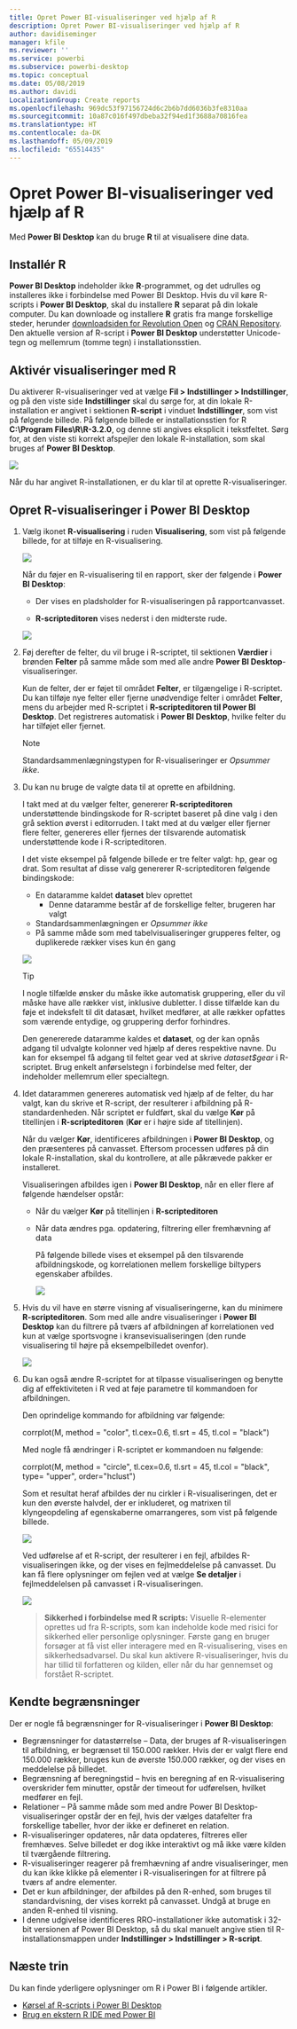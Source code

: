 ```yaml
---
title: Opret Power BI-visualiseringer ved hjælp af R
description: Opret Power BI-visualiseringer ved hjælp af R
author: davidiseminger
manager: kfile
ms.reviewer: ''
ms.service: powerbi
ms.subservice: powerbi-desktop
ms.topic: conceptual
ms.date: 05/08/2019
ms.author: davidi
LocalizationGroup: Create reports
ms.openlocfilehash: 969dc53f97156724d6c2b6b7dd6036b3fe8310aa
ms.sourcegitcommit: 10a87c016f497dbeba32f94ed1f3688a70816fea
ms.translationtype: HT
ms.contentlocale: da-DK
ms.lasthandoff: 05/09/2019
ms.locfileid: "65514435"
---
```

# <a name="create-power-bi-visuals-using-r"></a>Opret Power BI-visualiseringer ved hjælp af R
Med **Power BI Desktop** kan du bruge **R** til at visualisere dine data.

## <a name="install-r"></a>Installér R
**Power BI Desktop** indeholder ikke **R**-programmet, og det udrulles og installeres ikke i forbindelse med Power BI Desktop. Hvis du vil køre R-scripts i **Power BI Desktop**, skal du installere **R** separat på din lokale computer. Du kan downloade og installere **R** gratis fra mange forskellige steder, herunder [downloadsiden for Revolution Open](https://mran.revolutionanalytics.com/download/) og [CRAN Repository](https://cran.r-project.org/bin/windows/base/). Den aktuelle version af R-script i **Power BI Desktop** understøtter Unicode-tegn og mellemrum (tomme tegn) i installationsstien.

## <a name="enable-r-visuals"></a>Aktivér visualiseringer med R
Du aktiverer R-visualiseringer ved at vælge **Fil > Indstillinger > Indstillinger**, og på den viste side **Indstillinger** skal du sørge for, at din lokale R-installation er angivet i sektionen **R-script** i vinduet **Indstillinger**, som vist på følgende billede. På følgende billede er installationsstien for R **C:\Program Files\R\R-3.2.0**, og denne sti angives eksplicit i tekstfeltet. Sørg for, at den viste sti korrekt afspejler den lokale R-installation, som skal bruges af **Power BI Desktop**.
   
   ![](media/desktop-r-visuals/r-visuals-2.png)

Når du har angivet R-installationen, er du klar til at oprette R-visualiseringer.

## <a name="create-r-visuals-in-power-bi-desktop"></a>Opret R-visualiseringer i Power BI Desktop
1. Vælg ikonet **R-visualisering** i ruden **Visualisering**, som vist på følgende billede, for at tilføje en R-visualisering.
   
   ![](media/desktop-r-visuals/r-visuals-3.png)

   Når du føjer en R-visualisering til en rapport, sker der følgende i **Power BI Desktop**:
   
   - Der vises en pladsholder for R-visualiseringen på rapportcanvasset.
   
   - **R-scripteditoren** vises nederst i den midterste rude.
   
   ![](media/desktop-r-visuals/r-visuals-4.png)

2. Føj derefter de felter, du vil bruge i R-scriptet, til sektionen **Værdier** i brønden **Felter** på samme måde som med alle andre **Power BI Desktop**-visualiseringer. 
    
    Kun de felter, der er føjet til området **Felter**, er tilgængelige i R-scriptet. Du kan tilføje nye felter eller fjerne unødvendige felter i området **Felter**, mens du arbejder med R-scriptet i **R-scripteditoren til Power BI Desktop**. Det registreres automatisk i **Power BI Desktop**, hvilke felter du har tilføjet eller fjernet.
   
   > [!NOTE]
   > Standardsammenlægningstypen for R-visualiseringer er *Opsummer ikke*.
   > 
   > 
   
3. Du kan nu bruge de valgte data til at oprette en afbildning. 

    I takt med at du vælger felter, genererer **R-scripteditoren** understøttende bindingskode for R-scriptet baseret på dine valg i den grå sektion øverst i editorruden. I takt med at du vælger eller fjerner flere felter, genereres eller fjernes der tilsvarende automatisk understøttende kode i R-scripteditoren.
   
   I det viste eksempel på følgende billede er tre felter valgt: hp, gear og drat. Som resultat af disse valg genererer R-scripteditoren følgende bindingskode:
   
   * En dataramme kaldet **dataset** blev oprettet
     * Denne dataramme består af de forskellige felter, brugeren har valgt
   * Standardsammenlægningen er *Opsummer ikke*
   * På samme måde som med tabelvisualiseringer grupperes felter, og duplikerede rækker vises kun én gang
   
   ![](media/desktop-r-visuals/r-visuals-5.png)
   
   > [!TIP]
   > I nogle tilfælde ønsker du måske ikke automatisk gruppering, eller du vil måske have alle rækker vist, inklusive dubletter. I disse tilfælde kan du føje et indeksfelt til dit datasæt, hvilket medfører, at alle rækker opfattes som værende entydige, og gruppering derfor forhindres.
   > 
   > 
   
   Den genererede dataramme kaldes et **dataset**, og der kan opnås adgang til udvalgte kolonner ved hjælp af deres respektive navne. Du kan for eksempel få adgang til feltet gear ved at skrive *dataset$gear* i R-scriptet. Brug enkelt anførselstegn i forbindelse med felter, der indeholder mellemrum eller specialtegn.

4. Idet datarammen genereres automatisk ved hjælp af de felter, du har valgt, kan du skrive et R-script, der resulterer i afbildning på R-standardenheden. Når scriptet er fuldført, skal du vælge **Kør** på titellinjen i **R-scripteditoren** (**Kør** er i højre side af titellinjen).
   
    Når du vælger **Kør**, identificeres afbildningen i **Power BI Desktop**, og den præsenteres på canvasset. Eftersom processen udføres på din lokale R-installation, skal du kontrollere, at alle påkrævede pakker er installeret.
   
   Visualiseringen afbildes igen i **Power BI Desktop**, når en eller flere af følgende hændelser opstår:
   
   * Når du vælger **Kør** på titellinjen i **R-scripteditoren**
   * Når data ændres pga. opdatering, filtrering eller fremhævning af data

     På følgende billede vises et eksempel på den tilsvarende afbildningskode, og korrelationen mellem forskellige biltypers egenskaber afbildes.

     ![](media/desktop-r-visuals/r-visuals-6.png)

5. Hvis du vil have en større visning af visualiseringerne, kan du minimere **R-scripteditoren**. Som med alle andre visualiseringer i **Power BI Desktop** kan du filtrere på tværs af afbildningen af korrelationen ved kun at vælge sportsvogne i kransevisualiseringen (den runde visualisering til højre på eksempelbilledet ovenfor).

    ![](media/desktop-r-visuals/r-visuals-7.png)

6. Du kan også ændre R-scriptet for at tilpasse visualiseringen og benytte dig af effektiviteten i R ved at føje parametre til kommandoen for afbildningen.

    Den oprindelige kommando for afbildning var følgende:

    corrplot(M, method = "color",  tl.cex=0.6, tl.srt = 45, tl.col = "black")

    Med nogle få ændringer i R-scriptet er kommandoen nu følgende:

    corrplot(M, method = "circle", tl.cex=0.6, tl.srt = 45, tl.col = "black", type= "upper", order="hclust")

    Som et resultat heraf afbildes der nu cirkler i R-visualiseringen, det er kun den øverste halvdel, der er inkluderet, og matrixen til klyngeopdeling af egenskaberne omarrangeres, som vist på følgende billede.

    ![](media/desktop-r-visuals/r-visuals-8.png)

    Ved udførelse af et R-script, der resulterer i en fejl, afbildes R-visualiseringen ikke, og der vises en fejlmeddelelse på canvasset. Du kan få flere oplysninger om fejlen ved at vælge **Se detaljer** i fejlmeddelelsen på canvasset i R-visualiseringen.

    ![](media/desktop-r-visuals/r-visuals-9.png)

    > **Sikkerhed i forbindelse med R scripts:** Visuelle R-elementer oprettes ud fra R-scripts, som kan indeholde kode med risici for sikkerhed eller personlige oplysninger. Første gang en bruger forsøger at få vist eller interagere med en R-visualisering, vises en sikkerhedsadvarsel. Du skal kun aktivere R-visualiseringer, hvis du har tillid til forfatteren og kilden, eller når du har gennemset og forstået R-scriptet.
    > 
    > 

## <a name="known-limitations"></a>Kendte begrænsninger
Der er nogle få begrænsninger for R-visualiseringer i **Power BI Desktop**:

* Begrænsninger for datastørrelse – Data, der bruges af R-visualiseringen til afbildning, er begrænset til 150.000 rækker. Hvis der er valgt flere end 150.000 rækker, bruges kun de øverste 150.000 rækker, og der vises en meddelelse på billedet.
* Begrænsning af beregningstid – hvis en beregning af en R-visualisering overskrider fem minutter, opstår der timeout for udførelsen, hvilket medfører en fejl.
* Relationer – På samme måde som med andre Power BI Desktop-visualiseringer opstår der en fejl, hvis der vælges datafelter fra forskellige tabeller, hvor der ikke er defineret en relation.
* R-visualiseringer opdateres, når data opdateres, filtreres eller fremhæves. Selve billedet er dog ikke interaktivt og må ikke være kilden til tværgående filtrering.
* R-visualiseringer reagerer på fremhævning af andre visualiseringer, men du kan ikke klikke på elementer i R-visualiseringen for at filtrere på tværs af andre elementer.
* Det er kun afbildninger, der afbildes på den R-enhed, som bruges til standardvisning, der vises korrekt på canvasset. Undgå at bruge en anden R-enhed til visning.
* I denne udgivelse identificeres RRO-installationer ikke automatisk i 32-bit versionen af Power BI Desktop, så du skal manuelt angive stien til R-installationsmappen under **Indstillinger > Indstillinger > R-script**.

## <a name="next-steps"></a>Næste trin
Du kan finde yderligere oplysninger om R i Power BI i følgende artikler.

* [Kørsel af R-scripts i Power BI Desktop](desktop-r-scripts.md)
* [Brug en ekstern R IDE med Power BI](desktop-r-ide.md)

